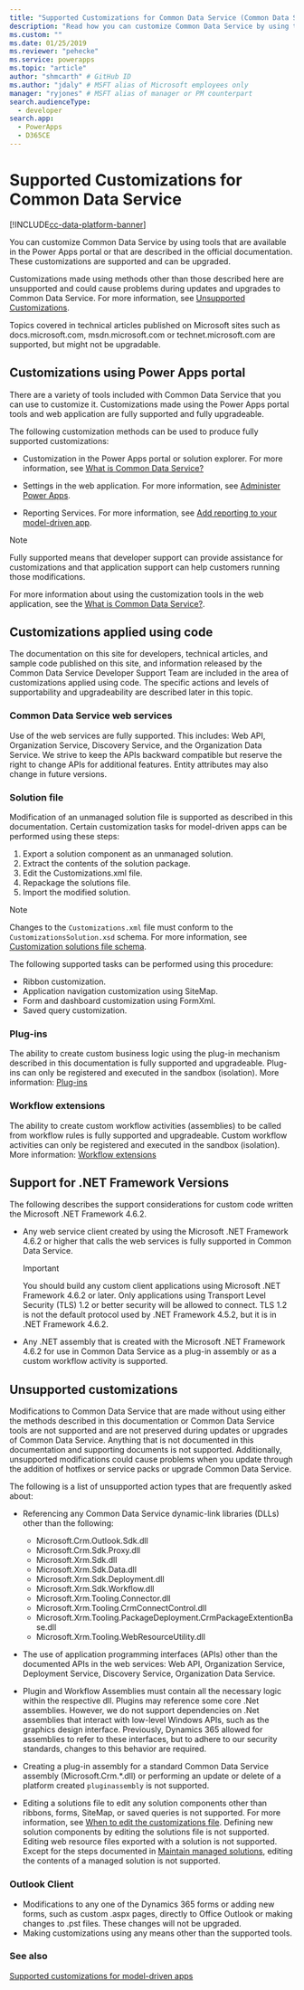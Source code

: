 ```yaml
---
title: "Supported Customizations for Common Data Service (Common Data Service) | Microsoft Docs" # Intent and product brand in a unique string of 43-59 chars including spaces
description: "Read how you can customize Common Data Service by using tools that are available in the Power Apps portal or the ones described in docs." # 115-145 characters including spaces. This abstract displays in the search result.
ms.custom: ""
ms.date: 01/25/2019
ms.reviewer: "pehecke"
ms.service: powerapps
ms.topic: "article"
author: "shmcarth" # GitHub ID
ms.author: "jdaly" # MSFT alias of Microsoft employees only
manager: "ryjones" # MSFT alias of manager or PM counterpart
search.audienceType: 
  - developer
search.app: 
  - PowerApps
  - D365CE
---
```


<!-- This is the portion of the old topic that applies to Common Data Service
https://docs.microsoft.com/dynamics365/customer-engagement/developer/supported-extensions
 -->


# Supported Customizations for Common Data Service

[!INCLUDE[cc-data-platform-banner](../../includes/cc-data-platform-banner.md)]

You can customize Common Data Service by using tools that are available in the Power Apps portal or that are described in the official documentation. These customizations are supported and can be upgraded.

Customizations made using methods other than those described here are unsupported and could cause problems during updates and upgrades to Common Data Service. For more information, see [Unsupported Customizations](#unsupported-customizations).

Topics covered in technical articles published on Microsoft sites such as docs.microsoft.com, msdn.microsoft.com or technet.microsoft.com are supported, but might not be upgradable.


## Customizations using Power Apps portal

There are a variety of tools included with Common Data Service that you can use to customize it. Customizations made using the Power Apps portal tools and web application are fully supported and fully upgradeable.

The following customization methods can be used to produce fully supported customizations:

- Customization in the Power Apps portal or solution explorer. For more information, see [What is Common Data Service?](../../maker/common-data-service/data-platform-intro.md)

- Settings in the web application. For more information, see [Administer Power Apps](../../administrator/admin-guide.md).

- Reporting Services. For more information, see [Add reporting to your model-driven app](/powerapps/maker/model-driven-apps/add-reporting-to-app).

> [!NOTE]
> Fully supported means that developer support can provide assistance for customizations and that application support can help customers running those modifications.

For more information about using the customization tools in the web application, see the [What is Common Data Service?](../../maker/common-data-service/data-platform-intro.md).


## Customizations applied using code

The documentation on this site for developers, technical articles, and sample code published on this site, and information released by the Common Data Service Developer Support Team are included in the area of customizations applied using code. The specific actions and levels of supportability and upgradeability are described later in this topic.

### Common Data Service web services

Use of the web services are fully supported. This includes: Web API, Organization Service, Discovery Service, and the Organization Data Service. We strive to keep the APIs backward compatible but reserve the right to change APIs for additional features. Entity attributes may also change in future versions.

### Solution file

Modification of an unmanaged solution file is supported as described in this documentation. Certain customization tasks for model-driven apps can be performed using these steps:

1. Export a solution component as an unmanaged solution.
2. Extract the contents of the solution package.
3. Edit the Customizations.xml file.
4. Repackage the solutions file.
5. Import the modified solution.

> [!NOTE]
> Changes to the `Customizations.xml` file must conform to the `CustomizationsSolution.xsd` schema. For more information, see [Customization solutions file schema](customization-solutions-file-schema.md).

The following supported tasks can be performed using this procedure:

- Ribbon customization.
- Application navigation customization using SiteMap.
- Form and dashboard customization using FormXml.
- Saved query customization.

### Plug-ins

The ability to create custom business logic using the plug-in mechanism described in this documentation is fully supported and upgradeable. Plug-ins can only be registered and executed in the sandbox (isolation). More information: [Plug-ins](plug-ins.md)

### Workflow extensions

The ability to create custom workflow activities (assemblies) to be called from workflow rules is fully supported and upgradeable. Custom workflow activities can only be registered and executed in the sandbox (isolation). More information: [Workflow extensions](workflow/workflow-extensions.md)

## Support for .NET Framework Versions

The following describes the support considerations for custom code written the Microsoft .NET Framework 4.6.2.

- Any web service client created by using the Microsoft .NET Framework 4.6.2 or higher that calls the web services is fully supported in Common Data Service.

    > [!IMPORTANT]
    > You should build any custom client applications using Microsoft .NET Framework 4.6.2 or later. Only applications using Transport Level Security (TLS) 1.2 or better security will be allowed to connect. TLS 1.2 is not the default protocol used by .NET Framework 4.5.2, but it is in .NET Framework 4.6.2.


- Any .NET assembly that is created with the Microsoft .NET Framework 4.6.2 for use in Common Data Service as a plug-in assembly or as a custom workflow activity is supported.

## Unsupported customizations

Modifications to Common Data Service that are made without using either the methods described in this documentation or Common Data Service tools are not supported and are not preserved during updates or upgrades of Common Data Service. Anything that is not documented in this documentation and supporting documents is not supported. Additionally, unsupported modifications could cause problems when you update through the addition of hotfixes or service packs or upgrade Common Data Service. 

The following is a list of unsupported action types that are frequently asked about:

- Referencing any Common Data Service dynamic-link libraries (DLLs) other than the following:

    - Microsoft.Crm.Outlook.Sdk.dll
    - Microsoft.Crm.Sdk.Proxy.dll
    - Microsoft.Xrm.Sdk.dll
    - Microsoft.Xrm.Sdk.Data.dll
    - Microsoft.Xrm.Sdk.Deployment.dll
    - Microsoft.Xrm.Sdk.Workflow.dll
    - Microsoft.Xrm.Tooling.Connector.dll
    - Microsoft.Xrm.Tooling.CrmConnectControl.dll
    - Microsoft.Xrm.Tooling.PackageDeployment.CrmPackageExtentionBase.dll
    - Microsoft.Xrm.Tooling.WebResourceUtility.dll

- The use of application programming interfaces (APIs) other than the documented APIs in the web services: Web API, Organization Service, Deployment Service, Discovery Service, Organization Data Service.

- Plugin and Workflow Assemblies must contain all the necessary logic within the respective dll. Plugins may reference some core .Net assemblies. However, we do not support dependencies on .Net assemblies that interact with low-level Windows APIs, such as the graphics design interface. Previously, Dynamics 365 allowed for assemblies to refer to these interfaces, but to adhere to our security standards, changes to this behavior are required.

- Creating a plug-in assembly for a standard Common Data Service assembly (Microsoft.Crm.*.dll) or performing an update or delete of a platform created `pluginassembly` is not supported.

- Editing a solutions file to edit any solution components other than ribbons, forms, SiteMap, or saved queries is not supported. For more information, see [When to edit the customizations file](/power-platform/alm/when-edit-customization-file). Defining new solution components by editing the solutions file is not supported. Editing web resource files exported with a solution is not supported. Except for the steps documented in [Maintain managed solutions](/power-platform/alm/maintain-managed-solutions), editing the contents of a managed solution is not supported.

### Outlook Client
- Modifications to any one of the Dynamics 365 forms or adding new forms, such as custom .aspx pages, directly to Office Outlook or making changes to .pst files. These changes will not be upgraded.
- Making customizations using any means other than the supported tools.

### See also

[Supported customizations for model-driven apps](../model-driven-apps/supported-customizations.md)





